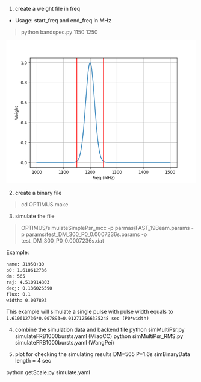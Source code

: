 1. create a weight file in freq
 - Usage: start_freq and end_freq in MHz
> python bandspec.py 1150 1250

![bandspec](bandspec.png)

2. create a binary file
  > cd OPTIMUS
  > make

3. simulate the file
  > OPTIMUS/simulateSimplePsr_mcc -p parmas/FAST_19Beam.params -p params/test_DM_300_P0_0.0007236s.params -o test_DM_300_P0_0.0007236s.dat

Example:
```
name: J1950+30
p0: 1.610612736
dm: 565
raj: 4.510914803
decj: 0.136026590
flux: 0.1
width: 0.007893
```
This example will simulate a single pulse with pulse width equals to `1.610612736*0.007893=0.012712566325248 sec (P0*width)`

 


4. combine the simulation data and backend file
    python simMultiPsr.py simulateFRB1000bursts.yaml       (MiaoCC)
    python simMultiPsr_RMS.py simulateFRB1000bursts.yaml   (WangPei)

5. plot for checking the simulating results
    DM=565
    P=1.6s
    simBinaryData length = 4 sec

python getScale.py simulate.yaml
